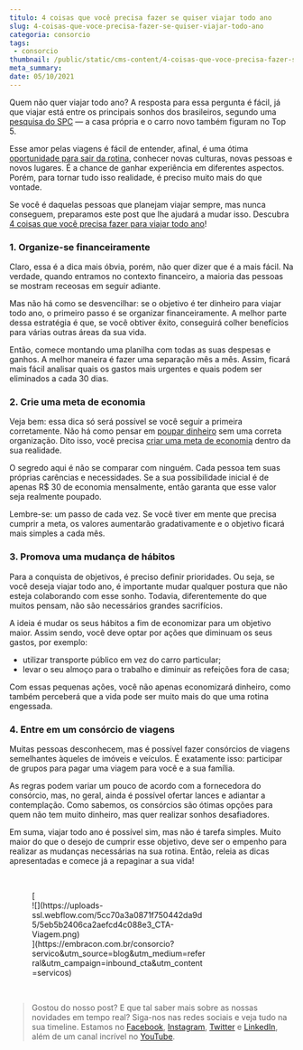 ```yaml
---
titulo: 4 coisas que você precisa fazer se quiser viajar todo ano
slug: 4-coisas-que-voce-precisa-fazer-se-quiser-viajar-todo-ano
categoria: consorcio
tags:
 - consorcio
thumbnail: /public/static/cms-content/4-coisas-que-voce-precisa-fazer-se-quiser-viajar-todo-ano.jpg
meta_summary: 
date: 05/10/2021
---
```

Quem não quer viajar todo ano? A resposta para essa pergunta é fácil, já que viajar está entre os principais sonhos dos brasileiros, segundo uma [pesquisa do SPC](http://meubolsofeliz.com.br/pesquisas/comportamento-de-consumo/) — a casa própria e o carro novo também figuram no Top 5.

Esse amor pelas viagens é fácil de entender, afinal, é uma ótima [oportunidade para sair da rotina](https://www.embracon.com.br/blog/4-roteiros-de-viagem-em-minas-gerais), conhecer novas culturas, novas pessoas e novos lugares. É a chance de ganhar experiência em diferentes aspectos. Porém, para tornar tudo isso realidade, é preciso muito mais do que vontade.

Se você é daquelas pessoas que planejam viajar sempre, mas nunca conseguem, preparamos este post que lhe ajudará a mudar isso. Descubra [4 coisas que você precisa fazer para viajar todo ano](https://www.embracon.com.br/blog/5-dicas-para-economizar-e-viajar-na-alta-temporada)!

### 1. Organize-se financeiramente

Claro, essa é a dica mais óbvia, porém, não quer dizer que é a mais fácil. Na verdade, quando entramos no contexto financeiro, a maioria das pessoas se mostram receosas em seguir adiante.

Mas não há como se desvencilhar: se o objetivo é ter dinheiro para viajar todo ano, o primeiro passo é se organizar financeiramente. A melhor parte dessa estratégia é que, se você obtiver êxito, conseguirá colher benefícios para várias outras áreas da sua vida.

Então, comece montando uma planilha com todas as suas despesas e ganhos. A melhor maneira é fazer uma separação mês a mês. Assim, ficará mais fácil analisar quais os gastos mais urgentes e quais podem ser eliminados a cada 30 dias.

### 2. Crie uma meta de economia

Veja bem: essa dica só será possível se você seguir a primeira corretamente. Não há como pensar em [poupar dinheiro](https://www.embracon.com.br/blog/guardar-poupar-ou-investir-qual-a-diferenca-entre-os-termos) sem uma correta organização. Dito isso, você precisa [criar uma meta de economia](https://www.embracon.com.br/blog/5-erros-que-voce-deve-evitar-para-conseguir-economizar-dinheiro) dentro da sua realidade.

O segredo aqui é não se comparar com ninguém. Cada pessoa tem suas próprias carências e necessidades. Se a sua possibilidade inicial é de apenas R$ 30 de economia mensalmente, então garanta que esse valor seja realmente poupado.

Lembre-se: um passo de cada vez. Se você tiver em mente que precisa cumprir a meta, os valores aumentarão gradativamente e o objetivo ficará mais simples a cada mês.

### 3. Promova uma mudança de hábitos

Para a conquista de objetivos, é preciso definir prioridades. Ou seja, se você deseja viajar todo ano, é importante mudar qualquer postura que não esteja colaborando com esse sonho. Todavia, diferentemente do que muitos pensam, não são necessários grandes sacrifícios.

A ideia é mudar os seus hábitos a fim de economizar para um objetivo maior. Assim sendo, você deve optar por ações que diminuam os seus gastos, por exemplo:

- utilizar transporte público em vez do carro particular;
- levar o seu almoço para o trabalho e diminuir as refeições fora de casa;

Com essas pequenas ações, você não apenas economizará dinheiro, como também perceberá que a vida pode ser muito mais do que uma rotina engessada.

### 4. Entre em um consórcio de viagens

Muitas pessoas desconhecem, mas é possível fazer consórcios de viagens semelhantes àqueles de imóveis e veículos. É exatamente isso: participar de grupos para pagar uma viagem para você e a sua família.

As regras podem variar um pouco de acordo com a fornecedora do consórcio, mas, no geral, ainda é possível ofertar lances e adiantar a contemplação. Como sabemos, os consórcios são ótimas opções para quem não tem muito dinheiro, mas quer realizar sonhos desafiadores.

Em suma, viajar todo ano é possível sim, mas não é tarefa simples. Muito maior do que o desejo de cumprir esse objetivo, deve ser o empenho para realizar as mudanças necessárias na sua rotina. Então, releia as dicas apresentadas e comece já a repaginar a sua vida!

‍

<figure class="w-richtext-figure-type-image w-richtext-align-center" style="max-width:310px">[<div>![](https://uploads-ssl.webflow.com/5cc70a3a0871f750442da9d5/5eb5b2406ca2aefcd4c088e3_CTA-Viagem.png)</div>](https://embracon.com.br/consorcio?servico&utm_source=blog&utm_medium=referral&utm_campaign=inbound_cta&utm_content=servicos)</figure>‍

> Gostou do nosso post? E que tal saber mais sobre as nossas novidades em tempo real? Siga-nos nas redes sociais e veja tudo na sua timeline. Estamos no [Facebook](https://www.facebook.com/embracon/), [Instagram](https://www.instagram.com/embraconoficial/), [Twitter](https://twitter.com/embracon) e [LinkedIn](https://www.linkedin.com/company/1018875/), além de um canal incrível no [YouTube](https://www.youtube.com/channel/UCL-Y0mv9zc73Iek48NLUBzQ).

‍
